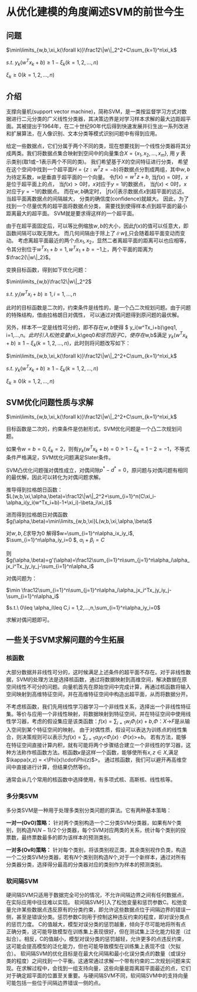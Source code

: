 # 从优化建模的角度阐述SVM的前世今生

## 问题


$\min\limits_{w,b,\xi_k(\forall k)}\frac12\|w\|_2^2+C\sum_{k=1}^n\xi_k$

$s.t.\ y_k(w^Tx_k+b)\geq1-\xi_k(k=1,2,\ldots,n)$

$\xi_k\geq0(k=1,2,\ldots,n)$

## 介绍

支撑向量机(support vector machine)，简称SVM，是一类按监督学习方式对数据进行二元分类的广义线性分类器，其决策边界是对学习样本求解的最大边距超平面。其被提出于1964年，在二十世纪90年代后得到快速发展并衍生出一系列改进和扩展算法，在人像识别、文本分类等模式识别问题中有得到应用。

给定一些数据点，它们分属于两个不同的类，现在想要找到一个线性分类器将其分成两类。我们将数据点集合映射到空间中的向量集合$X=\{x_1,x_2,...,x_m\}$, 用 $y$ 表示类别(取$1$或$-1$表示两个不同的类)。 我们希望基于$X$的空间特征进行分类， 希望在这个空间中找到一个超平面$H=\{z:w^Tz=-b\}$将数据点分割成两组，其中$w,b$为待定系数，$w$是垂直于超平面的一个向量。 令$f(x) = w^Tz + b$, 当$f(x) = 0$时，$x$是位于超平面上的点， 当$f(x)>0$时，$x$对应于$y=1$的数据点， 当$f(x)<0$时，$x$对应于$y=-1$的数据点。 而在$w,b$确定时， $|f(x)|$表示数据点$x$到超平面的远近。 当超平面离数据点的间隔越大， 分类的确信度(confidence)就越大。 因此，为了找到一个尽量优秀的超平面将数据点分类， 需要找到使得样本点到超平面的最小距离最大的超平面。 SVM就是要求得这样的一个超平面。

由于在超平面固定后，可以等比例缩放$w,b$的大小，因此$f(x)$的值可以任意大，即函数间隔可以取无限大。 而几何间隔由于除上了$\|w\|$,只会随着超平面变动而变动。 考虑离超平面最近的两个点$x_1,x_2$，显然二者离超平面的距离可以也应相等，令其分别位于$w^Tx_1+b=1,w^Tx_1+b=-1$上，两个平面的距离为$\frac2{\|w\|_2}$。


变换目标函数，得到如下优化问题：

$\min\limits_{w,b}\frac12\|w\|_2^2$

$s.t.\ y_i(w^Tx_i+b)\geq1, i=1,...,n$

此时的目标函数是二次的，约束条件是线性的，是一个凸二次规划问题。由于问题的特殊结构，借由拉格朗日对偶性， 可以通过对偶问题得到原问题的最优解。

另外，样本不一定是线性可分的，即不存在$w,b$使得 $ y_i(w^Tx_i+b)\geq1, i=1,...,n$。
此时引入松弛变量$\xi_k\geq0$和惩罚因子$C$，使存在$w,b$满足 $y_k(w^Tx_k+b)\geq1-\xi_k(k=1,2,\ldots,n)$，此时则将问题改写如下：

$\min\limits_{w,b,\xi_k(\forall k)}\frac12\|w\|_2^2+C\sum_{k=1}^n\xi_k$

$s.t.\ y_k(w^Tx_k+b)\geq1-\xi_k(k=1,2,\ldots,n)$

$\xi_k\geq0(k=1,2,\ldots,n)$




## SVM优化问题性质与求解


$\min\limits_{w,b,\xi_k(\forall k)}\frac12\|w\|_2^2+C\sum_{k=1}^n\xi_k$

目标函数是二次的，约束条件是仿射形式，SVM优化问题是一个凸二次规划问题。

如果令$w=b=0,\xi_k=2$，则有$y_k(w^Tx_k+b)=0>1-\xi_k=1-2=-1$，不等式条件严格满足，SVM优化问题满足Slater条件。

SVM凸优化问题强对偶性成立，对偶间隙$p^*-d^*=0$，原问题与对偶问题有相同的最优解，因此可以转化为对偶问题求解。

推导得到拉格朗日函数：$L(w,b,\xi,\alpha,\beta)=\frac12\|w\|_2^2+\sum_{i=1}^n(C\xi_i-\alpha_i(y_i(w^Tx_i+b)-1+\xi_i)-\beta_i\xi_i)$

进而得到拉格朗日对偶函数$g(\alpha,\beta)=\min\limits_{w,b,\xi}L(w,b,\xi,\alpha,\beta)$

对$w,b,\xi$求导为0
解得$w=\sum_{i=1}^n\alpha_ix_iy_i$,  $\sum_{i=1}^n\alpha_iy_i=0 $,  $\alpha_i+\beta_i=C$

则$g(\alpha,\beta)=g'(\alpha)=\frac12\sum_{i=1}^n\sum_{j=1}^n\alpha_i\alpha_jx_i^Tx_jy_iy_j-\sum_{i=1}^n\alpha_i$

对偶问题为：

$\min \frac12\sum_{i=1}^n\sum_{j=1}^n\alpha_i\alpha_jx_i^Tx_jy_iy_j-\sum_{i=1}^n\alpha_i$

$s.t.\ 0\leq \alpha_i\leq C,i = 1,2,...,n,\sum_{i=1}^n\alpha_iy_i=0$

求解对偶问题即可。


## 一些关于SVM求解问题的今生拓展

### 核函数

大部分数据并非线性可分的，这时候满足上述条件的超平面不存在。对于非线性数据，SVM的处理方法是选择核函数，通过将数据映射到高维空间，解决数据在原空间线性不可分的问题。向量机首先在原始空间中完成计算，再通过核函数将输入空间映射到高维特征空间，并在高维特征空间中构造出超平面，从而将数据分开。

不考虑核函数，我们先用线性学习器学习一个非线性关系，选择出一个非线性特征集。等价与应用一个非线性映射，将数据映射到特征空间，并在特征空间中使用线性学习器，考虑的假设集应是该类函数：$f(x)=\sum_{i=1}w_i\Phi_i(x)+b$,$\Phi：X$->$F$是从输入空间到某个特征空间的映射。
由于对偶性质，假设可以表达为训练点的线性集合，则决策规则可以表示为$f(x)=\sum_{i=1}\alpha_iy_i$<$\Phi_i(x)\cdot\Phi(x)$>$+b$。
若有方法，能够在特征空间直接计算内积，就有可能将两个步骤结合建立一个非线性的学习器，这种方法称作核函数方法。核函数$\kappa$是这样一个函数，能够使所有$x,z\in X$,满足$\kappa(x,z) = $<$\Phi(x)\cdot\Phi(z)$>。
通过核函数，我们可以避开再高维空间中直接进行计算，但结果仍然等价。

通常会从几个常用的核函数中选择使用，有多项式核、高斯核、线性核等。
 
### 多分类SVM

多分类SVM是一种用于处理多类别分类问题的算法。它有两种基本策略：

**一对一(OvO)策略：**
针对两个类别构造一个二分类SVM分类器，如果有$N$个类别，则构造$N(N-1)/2$个分类器，每个SVM对应两类的关系，统计每个类别的投票数，最终票数最多的即为该样本的预测类别。

**一对多(OvR)策略：**
针对每个类别，将该类别视正类，其余类别视作负类，构造一个二分类SVM分类器，若有$N$个类别则构造$N$个,对于一个新样本，通过对所有分类器分类，选择得分最高的分类器对应的类别作为样本的预测类别。

### 软间隔SVM

硬间隔SVM只适用于数据完全可分的情况，不允许间隔边界之间有任何数据点，在实际应用中往往难以实现。
软间隔SVM引入了松弛变量和惩罚参数C。松弛变量允许某些数据点违反原有的分类约束，即允许这些数据点位于间隔边界的错误一侧，甚至是错误分类。惩罚参数C则用于控制这种违反约束的程度，即对误分类点的惩罚力度。
C的值越大，模型对误分类的惩罚越重，倾向于尽可能地将所有点正确分类，这可能导致模型在训练集上表现很好，但在测试集上泛化能力较差（过拟合）。相反，C的值越小，模型对误分类的惩罚越轻，允许更多的点违反约束，这可能会提高模型的泛化能力，但也可能导致模型在训练集上表现不佳（欠拟合）。
软间隔SVM的优化目标是在最大化间隔和最小化误分类点的数量（或误分类的程度）之间找到一个平衡。这通常通过求解一个带有约束的二次规划问题来实现。在求解过程中，会找到一组支持向量，这些向量是距离超平面最近的点，它们对于确定超平面的位置至关重要。与硬间隔SVM不同，软间隔SVM中的支持向量可能包括一些位于间隔边界错误一侧的点。




